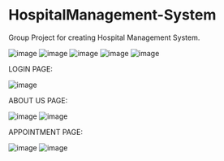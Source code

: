 # HospitalManagement-System

Group Project for creating Hospital Management System.


![image](https://github.com/user-attachments/assets/c4178b6c-bec6-4e39-9730-937baaa0edca)
![image](https://github.com/user-attachments/assets/f50ef0a5-34f2-4484-be5a-3b0a12b3c05e)
![image](https://github.com/user-attachments/assets/371832d8-6e91-42cd-8ffa-1f6c36d1bcba)
![image](https://github.com/user-attachments/assets/320f94c5-cf84-4934-9607-9de3807ced0d)
![image](https://github.com/user-attachments/assets/288326ee-2a30-4340-9812-d4420c36f279)

LOGIN PAGE:

![image](https://github.com/user-attachments/assets/e1d5b4e4-dd7b-4c1b-92dd-4a633c4dc6a7)

ABOUT US PAGE:

![image](https://github.com/user-attachments/assets/d3f5a567-ee48-4a45-b30c-f69bdc3306b1)
![image](https://github.com/user-attachments/assets/cc92816c-3ca3-4e9f-9611-04cd594def36)

APPOINTMENT PAGE:

![image](https://github.com/user-attachments/assets/1c9494ce-42cc-4ced-a537-c9d3636b88e4)
![image](https://github.com/user-attachments/assets/ec8a8fb6-c948-486b-9608-627ea2aaacd7)











